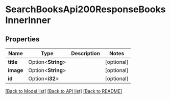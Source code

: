 # SearchBooksApi200ResponseBooksInnerInner

## Properties

Name | Type | Description | Notes
------------ | ------------- | ------------- | -------------
**title** | Option<**String**> |  | [optional]
**image** | Option<**String**> |  | [optional]
**id** | Option<**i32**> |  | [optional]

[[Back to Model list]](../README.md#documentation-for-models) [[Back to API list]](../README.md#documentation-for-api-endpoints) [[Back to README]](../README.md)


